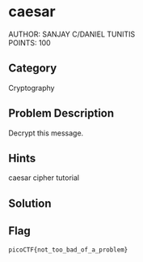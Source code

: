 <h1>caesar</h1>
AUTHOR: SANJAY C/DANIEL TUNITIS<br>
POINTS: 100

<h2>Category</h2>
Cryptography

<h2>Problem Description</h2>
Decrypt this message.

<h2>Hints</h2>
caesar cipher tutorial

<h2>Solution</h2>

<h2>Flag</h2>
<code>picoCTF{not_too_bad_of_a_problem}</code>
